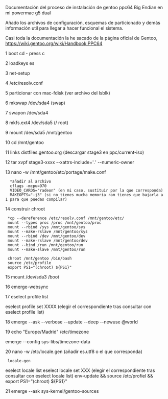 Documentación del proceso de instalación de gentoo ppc64 Big Endian en mi powermac g5 dual

Añado los archivos de configuración, esquemas de particionado y demás información util para llegar a hacer funcional el sistema.

Casi toda la documentación la he sacado de la página oficial de Gentoo, https://wiki.gentoo.org/wiki/Handbook:PPC64

1 boot cd - press c

2 loadkeys es

3 net-setup

4 /etc/resolv.conf

5 particionar con mac-fdisk (ver archivo del lsblk)

6 mkswap /dev/sda4 (swap)

7 swapon /dev/sda4

8 mkfs.ext4 /dev/sda5 (/ root)

9 mount /dev/sda5 /mnt/gentoo

10 cd /mnt/gentoo

11 links distfiles.gentoo.org (descargar stage3 en ppc/current-iso)

12 tar xvpf stage3-xxxx --xattrs-include='*.*' --numeric-owner

13 nano -w /mnt/gentoo/etc/portage/make.conf

      *añadir al archivo
      cflags -mcpu=970
      VIDEO_CARDS="radeon" (en mi caso, sustituir por la que corresponda)
      MAKEOPTS="-j3" (si no tienes mucha memoria ram tienes que bajarla a 1 para que puedas compilar)

14 construir chroot

     *cp --dereference /etc/resolv.conf /mnt/gentoo/etc/
     mount --types proc /proc /mnt/gentoo/proc
     mount --rbind /sys /mnt/gentoo/sys
     mount --make-rslave /mnt/gentoo/sys
     mount --rbind /dev /mnt/gentoo/dev
     mount --make-rslave /mnt/gentoo/dev
     mount --bind /run /mnt/gentoo/run
     mount --make-slave /mnt/gentoo/run 

     chroot /mnt/gentoo /bin/bash 
     source /etc/profile 
     export PS1="(chroot) ${PS1}"

15 mount /dev/sda3 /boot

16 emerge-websync

17 eselect profile list

   eselect profile set XXXX (elegir el correspondiente tras consultar con eselect profile list)

18 emerge --ask --verbose --update --deep --newuse @world

19 echo "Europe/Madrid"  /etc/timezone
   
   emerge --config sys-libs/timezone-data

20 nano -w /etc/locale.gen  (añadir es.utf8 o el que corresponda)
   
     locale-gen
   eselect locale list
   eselect locale set XXX (elegir el correspondiente tras consultar con eselect locale list)
   env-update && source /etc/profiel && export PS1="(chroot) ${PS1}"

21 emerge --ask sys-kernel/gentoo-sources
     
